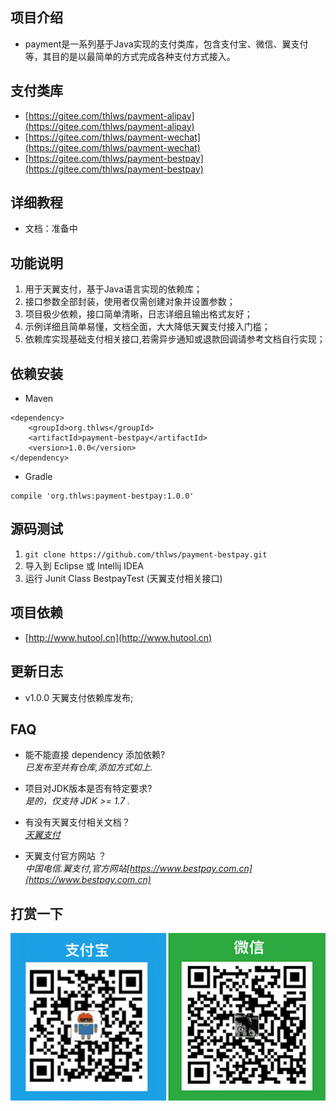 ## 项目介绍
- payment是一系列基于Java实现的支付类库，包含支付宝、微信、翼支付等，其目的是以最简单的方式完成各种支付方式接入。

## 支付类库
- [https://gitee.com/thlws/payment-alipay](https://gitee.com/thlws/payment-alipay)
- [https://gitee.com/thlws/payment-wechat](https://gitee.com/thlws/payment-wechat)
- [https://gitee.com/thlws/payment-bestpay](https://gitee.com/thlws/payment-bestpay)


## 详细教程
- 文档：准备中

## 功能说明
1. 用于天翼支付，基于Java语言实现的依赖库；
2. 接口参数全部封装，使用者仅需创建对象并设置参数；
3. 项目极少依赖，接口简单清晰，日志详细且输出格式友好；
4. 示例详细且简单易懂，文档全面，大大降低天翼支付接入门槛；
5. 依赖库实现基础支付相关接口,若需异步通知或退款回调请参考文档自行实现；

## 依赖安装
- Maven
```
<dependency>
    <groupId>org.thlws</groupId>
    <artifactId>payment-bestpay</artifactId>
    <version>1.0.0</version>
</dependency>
```
- Gradle
```
compile 'org.thlws:payment-bestpay:1.0.0'
```

## 源码测试
1. ```git clone https://github.com/thlws/payment-bestpay.git```
2. 导入到 Eclipse 或 Intellij IDEA
3. 运行 Junit Class BestpayTest (天翼支付相关接口)

## 项目依赖
- [http://www.hutool.cn](http://www.hutool.cn)

## 更新日志
- v1.0.0 天翼支付依赖库发布;

## FAQ
- 能不能直接 dependency 添加依赖?<br>
_已发布至共有仓库,添加方式如上._

- 项目对JDK版本是否有特定要求?<br>
_是的，仅支持 JDK >= 1.7 ._

- 有没有天翼支付相关文档？<br>
_[天翼支付](https://gitee.com/thlws/payment-bestpay/raw/master/docs/%E7%94%B5%E4%BF%A1%E7%BF%BC%E6%94%AF%E4%BB%98.pdf)_ <br>

- 天翼支付官方网站 ？<br>
_中国电信.翼支付,官方网站[https://www.bestpay.com.cn](https://www.bestpay.com.cn)_

## 打赏一下
![](imgs/award.png)
